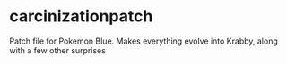 # carcinizationpatch
Patch file for Pokemon Blue. Makes everything evolve into Krabby, along with a few other surprises
